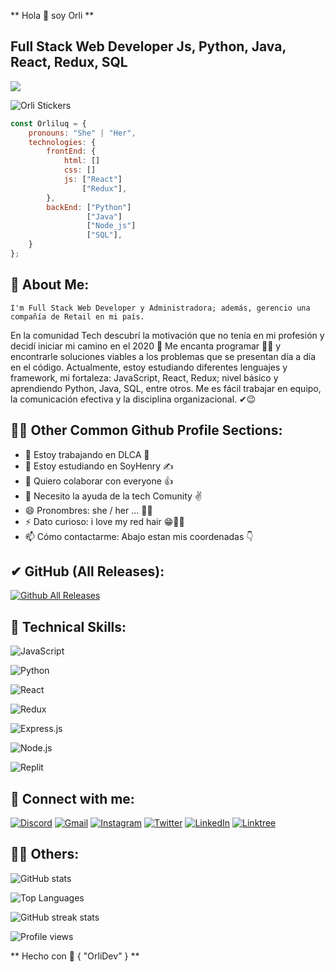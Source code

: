 ** Hola 👋 soy Orli **

## Full Stack Web Developer Js, Python, Java, React, Redux, SQL



![](https://komarev.com/ghpvc/?username=orliluq&color=blue)


![Orli Stickers](https://user-images.githubusercontent.com/122529721/224508198-d3ea3c52-7bee-4790-a50f-876a8fa5288f.png)


```javascript
const Orliluq = {
    pronouns: "She" | "Her",
    technologies: {
        frontEnd: {
            html: []
            css: []
            js: ["React"]
                ["Redux"],
        },
        backEnd: ["Python"]
                 ["Java"]
                 ["Node_js"]
                 ["SQL"],
    }
};

```

## 🚀 About Me:
    I'm Full Stack Web Developer y Administradora; además, gerencio una compañía de Retail en mi país.
En la comunidad Tech descubrí la motivación que no tenía en mi profesión y decidí iniciar mi camino en el 2020 🤞
Me encanta programar 👩‍💻 y encontrarle soluciones viables a los problemas que se presentan día a día en el código.
Actualmente, estoy estudiando diferentes lenguajes y framework, mi fortaleza: JavaScript, React, Redux; nivel básico y 
aprendiendo Python, Java, SQL, entre otros. Me es fácil trabajar en equipo, la comunicación efectiva y la disciplina 
organizacional. ✔😉


## 🧙‍♀️ Other  Common  Github  Profile  Sections:

- 🔭 Estoy trabajando en DLCA 💼 
- 🌱 Estoy estudiando en SoyHenry ✍ 
- 👯 Quiero colaborar con everyone 👍 
- 🤔 Necesito la ayuda de la tech Comunity ✌ 
- 😄 Pronombres: she / her ... 🧙‍♀️ 
- ⚡ Dato curioso: i love my red hair 😁👩‍🦰 
- 📫 Cómo contactarme: Abajo estan mis coordenadas 👇



## ✔ GitHub (All Releases):

[![Github  All  Releases](https://img.shields.io/github/downloads/atom/atom/total.svg?style=flat)]()


  
## 💼 Technical Skills:

![JavaScript](https://img.shields.io/badge/javascript-%23323330.svg?style=for-the-badge&logo=javascript&logoColor=%23F7DF1E)

![Python](https://img.shields.io/badge/Python-FFD43B?style=for-the-badge&logo=python&logoColor=blue)

![React](https://img.shields.io/badge/React-20232A?style=for-the-badge&logo=react&logoColor=61DAFB)

![Redux](https://img.shields.io/badge/Redux-593D88?style=for-the-badge&logo=redux&logoColor=white)

![Express.js](https://img.shields.io/badge/Express.js-000000?style=for-the-badge&logo=express&logoColor=white)

![Node.js](https://img.shields.io/badge/Node.js-339933?style=for-the-badge&logo=nodedotjs&logoColor=white)

![Replit](https://img.shields.io/badge/replit-667881?style=for-the-badge&logo=replit&logoColor=white)



## 🤝 Connect with me:

[![Discord](https://img.shields.io/badge/Discord-%235865F2.svg?style=for-the-badge&logo=discord&logoColor=white)](https://discordapp.com/users/Orli#4493)
[![Gmail](https://img.shields.io/badge/Gmail-D14836?style=for-the-badge&logo=gmail&logoColor=white)](mailto:orlibet@gmail.com)
[![Instagram](https://img.shields.io/badge/Instagram-%23E4405F.svg?style=for-the-badge&logo=Instagram&logoColor=white)](https://instagram.com/orlidevs)
[![Twitter](https://img.shields.io/badge/Twitter-%231DA1F2.svg?style=for-the-badge&logo=Twitter&logoColor=white)](https://twitter.com/orlidun)
[![LinkedIn](https://img.shields.io/badge/linkedin-%230077B5.svg?style=for-the-badge&logo=linkedin&logoColor=white)](https://www.linkedin.com/in/orlibetdungonzalez)
[![Linktree](https://img.shields.io/badge/linktree-1de9b6?style=for-the-badge&logo=linktree&logoColor=white)](https://linktr.ee/orlidevs)



## 👩‍💻 Others:

![GitHub stats](https://github-readme-stats.vercel.app/api?username=orliluq&show_icons=true)

![Top Languages](https://github-readme-stats.vercel.app/api/top-langs/?username=orliluq&layout=compact)

![GitHub streak stats](https://github-readme-streak-stats.herokuapp.com?user=orliluq&theme=dark&background=000000)

![Profile views](https://gpvc.arturio.dev/orliluq)


** Hecho con 💜 { "OrliDev" } **
